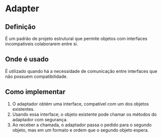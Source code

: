# Adapter

## Definição

É um padrão de projeto estrutural que permite objetos com interfaces incompatíveis colaborarem entre si.

## Onde é usado

É utilizado quando há a necessidade de comunicação entre interfaces que não possuem compatibilidade.

## Como implementar

1. O adaptador obtém uma interface, compatível com um dos objetos existentes.
2. Usando essa interface, o objeto existente pode chamar os métodos do adaptador com segurança.
3. Ao receber a chamada, o adaptador passa o pedido para o segundo objeto, mas em um formato e ordem que o segundo objeto espera.